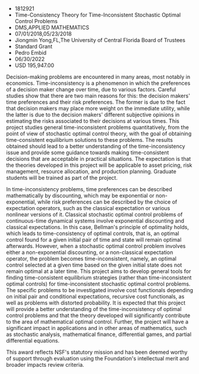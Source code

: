 
* 1812921
* Time-Consistency Theory for Time-Inconsistent Stochastic Optimal Control Problems
* DMS,APPLIED MATHEMATICS
* 07/01/2018,05/23/2018
* Jiongmin Yong,FL,The University of Central Florida Board of Trustees
* Standard Grant
* Pedro Embid
* 06/30/2022
* USD 195,947.00

Decision-making problems are encountered in many areas, most notably in
economics. Time-inconsistency is a phenomenon in which the preferences of a
decision maker change over time, due to various factors. Careful studies show
that there are two main reasons for this: the decision makers' time preferences
and their risk preferences. The former is due to the fact that decision makers
may place more weight on the immediate utility, while the latter is due to the
decision makers' different subjective opinions in estimating the risks
associated to their decisions at various times. This project studies general
time-inconsistent problems quantitatively, from the point of view of stochastic
optimal control theory, with the goal of obtaining time-consistent equilibrium
solutions to these problems. The results obtained should lead to a better
understanding of the time-inconsistency issue and provide some guidance towards
making time-consistent decisions that are acceptable in practical situations.
The expectation is that the theories developed in this project will be
applicable to asset pricing, risk management, resource allocation, and
production planning. Graduate students will be trained as part of the project.

In time-inconsistency problems, time preferences can be described mathematically
by discounting, which may be exponential or non-exponential, while risk
preferences can be described by the choice of expectation operators, such as the
classical expectation or various nonlinear versions of it. Classical stochastic
optimal control problems of continuous-time dynamical systems involve
exponential discounting and classical expectations. In this case, Bellman's
principle of optimality holds, which leads to time-consistency of optimal
controls, that is, an optimal control found for a given initial pair of time and
state will remain optimal afterwards. However, when a stochastic optimal control
problem involves either a non-exponential discounting, or a non-classical
expectation operator, the problem becomes time-inconsistent, namely, an optimal
control selected at a given time based on the given initial state does not
remain optimal at a later time. This project aims to develop general tools for
finding time-consistent equilibrium strategies (rather than time-inconsistent
optimal controls) for time-inconsistent stochastic optimal control problems. The
specific problems to be investigated involve cost functionals depending on
initial pair and conditional expectations, recursive cost functionals, as well
as problems with distorted probability. It is expected that this project will
provide a better understanding of the time-inconsistency of optimal control
problems and that the theory developed will significantly contribute to the area
of mathematical optimal control. Further, the project will have a significant
impact in applications and in other areas of mathematics, such as stochastic
analysis, mathematical finance, differential games, and partial differential
equations.

This award reflects NSF's statutory mission and has been deemed worthy of
support through evaluation using the Foundation's intellectual merit and broader
impacts review criteria.
